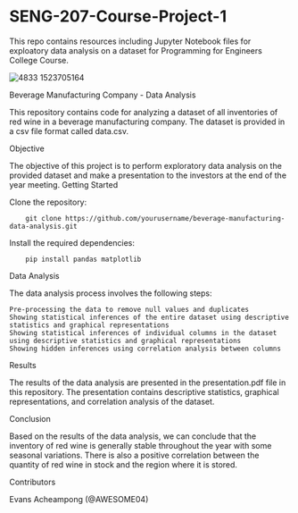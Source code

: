 # SENG-207-Course-Project-1
This repo contains resources including Jupyter Notebook files for exploatory data analysis on a dataset for Programming for Engineers College Course.

![4833 1523705164](https://user-images.githubusercontent.com/102630199/228002213-3e500719-b1d6-4655-a04e-a99f8de2ef82.jpg)


Beverage Manufacturing Company - Data Analysis

This repository contains code for analyzing a dataset of all inventories of red wine in a beverage manufacturing company. The dataset is provided in a csv file format called data.csv.

Objective

The objective of this project is to perform exploratory data analysis on the provided dataset and make a presentation to the investors at the end of the year meeting.
Getting Started

Clone the repository:

        git clone https://github.com/yourusername/beverage-manufacturing-data-analysis.git

Install the required dependencies:

        pip install pandas matplotlib


Data Analysis

The data analysis process involves the following steps:

    Pre-processing the data to remove null values and duplicates
    Showing statistical inferences of the entire dataset using descriptive statistics and graphical representations
    Showing statistical inferences of individual columns in the dataset using descriptive statistics and graphical representations
    Showing hidden inferences using correlation analysis between columns

Results

The results of the data analysis are presented in the presentation.pdf file in this repository. The presentation contains descriptive statistics, graphical representations, and correlation analysis of the dataset.

Conclusion

Based on the results of the data analysis, we can conclude that the inventory of red wine is generally stable throughout the year with some seasonal variations. There is also a positive correlation between the quantity of red wine in stock and the region where it is stored.

Contributors

Evans Acheampong (@AWESOME04)
